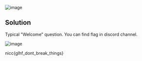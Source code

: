 ![image](https://user-images.githubusercontent.com/88983987/224672761-2a2a2bcc-4ea3-4aa3-a7d7-005ad7fd6262.png)

## Solution

Typical "Welcome" question. You can find flag in discord channel.

![image](https://user-images.githubusercontent.com/88983987/224673102-fd5b59c0-283d-451d-a44b-0dc50ce76069.png)

nicc{glhf_dont_break_things}

